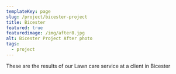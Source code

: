 ```yaml
---
templateKey: page
slug: /project/bicester-project
title: Bicester 
featured: true
featuredimage: /img/after8.jpg
alt: Bicester Project After photo
tags:
  - project
---
```

These are the results of our Lawn care service at a client in Bicester